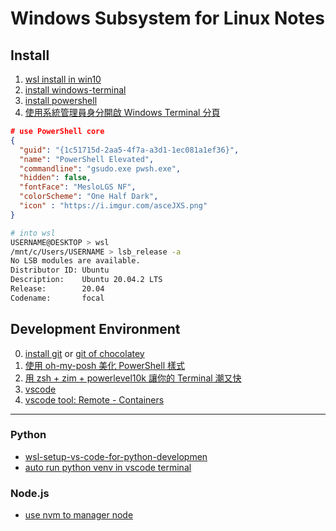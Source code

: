 # Windows Subsystem for Linux Notes

## Install

1. [wsl install in win10](https://docs.microsoft.com/zh-tw/windows/wsl/install-win10)
2. [install windows-terminal](https://www.microsoft.com/zh-tw/p/windows-terminal/9n0dx20hk701)
3. [install powershell](https://aka.ms/powershell-release?tag=preview)
4. [使用系統管理員身分開啟 Windows Terminal 分頁](https://blog.poychang.net/run-windows-terminal-as-administrator-with-elevated-admin-permissions/)
```json
# use PowerShell core
{
  "guid": "{1c51715d-2aa5-4f7a-a3d1-1ec081a1ef36}",
  "name": "PowerShell Elevated",
  "commandline": "gsudo.exe pwsh.exe",
  "hidden": false,
  "fontFace": "MesloLGS NF",
  "colorScheme": "One Half Dark",
  "icon" : "https://i.imgur.com/asceJXS.png"
}
```

```zsh
# into wsl
USERNAME@DESKTOP > wsl
/mnt/c/Users/USERNAME > lsb_release -a
No LSB modules are available.
Distributor ID: Ubuntu
Description:    Ubuntu 20.04.2 LTS
Release:        20.04
Codename:       focal
```

## Development Environment

0. [install git](https://git-scm.com/downloads) or [git of chocolatey](https://chocolatey.org/packages/git)
1. [使用 oh-my-posh 美化 PowerShell 樣式](https://blog.poychang.net/setting-powershell-theme-with-oh-my-posh/)
2. [用 zsh + zim + powerlevel10k 讓你的 Terminal 潮又快](https://dwy6626.github.io/post/zsh-zim-powerlevel10k/)
3. [vscode](https://code.visualstudio.com/download)
4. [vscode tool: Remote - Containers](https://docs.microsoft.com/zh-tw/windows/wsl/tutorials/wsl-vscode)

---

### Python

* [wsl-setup-vs-code-for-python-developmen](https://manojchoudhari.wordpress.com/2020/09/24/wsl-setup-vs-code-for-python-development/)
* [auto run python venv in vscode terminal](https://code.visualstudio.com/docs/python/environments)

### Node.js

* [use nvm to manager node](https://github.com/nvm-sh/nvm)
